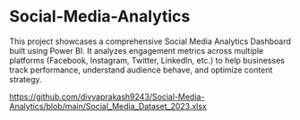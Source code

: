 # Social-Media-Analytics
This project showcases a comprehensive Social Media Analytics Dashboard built using Power BI. It analyzes engagement metrics across multiple platforms (Facebook, Instagram, Twitter, LinkedIn, etc.) to help businesses track performance, understand audience behave, and optimize content strategy.


https://github.com/divyaprakash9243/Social-Media-Analytics/blob/main/Social_Media_Dataset_2023.xlsx 

